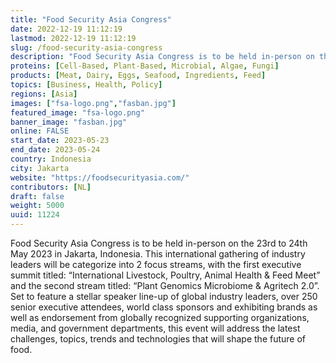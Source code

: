 ```yaml
---
title: "Food Security Asia Congress"
date: 2022-12-19 11:12:19
lastmod: 2022-12-19 11:12:19
slug: /food-security-asia-congress
description: "Food Security Asia Congress is to be held in-person on the 23rd to 24th May 2023 in Jakarta, Indonesia."
proteins: [Cell-Based, Plant-Based, Microbial, Algae, Fungi]
products: [Meat, Dairy, Eggs, Seafood, Ingredients, Feed]
topics: [Business, Health, Policy]
regions: [Asia]
images: ["fsa-logo.png","fasban.jpg"]
featured_image: "fsa-logo.png"
banner_image: "fasban.jpg"
online: FALSE
start_date: 2023-05-23
end_date: 2023-05-24
country: Indonesia
city: Jakarta
website: "https://foodsecurityasia.com/"
contributors: [NL]
draft: false
weight: 5000
uuid: 11224
---
```

<p>Food Security Asia Congress is to be held in-person on the 23rd to 24th May 2023 in Jakarta, Indonesia. This international gathering of industry leaders will be categorize into 2 focus streams, with the first executive summit titled: “International Livestock, Poultry, Animal Health & Feed Meet” and the second stream titled: “Plant Genomics Microbiome & Agritech 2.0”.  Set to feature a stellar speaker line-up of global industry leaders, over 250 senior executive attendees, world class sponsors and exhibiting brands as well as endorsement from globally recognized supporting organizations, media, and government departments, this event will address the latest challenges, topics, trends and technologies that will shape the future of food.</p>
